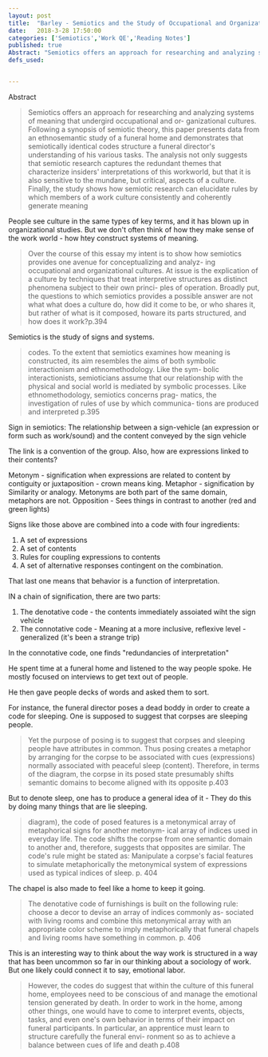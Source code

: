 ```yaml
---
layout: post
title:  "Barley - Semiotics and the Study of Occupational and Organizational Cultures"
date:   2018-3-28 17:50:00
categories: ['Semiotics','Work QE','Reading Notes']
published: true
Abstract: "Semiotics offers an approach for researching and analyzing systems of meaning that undergird occupational and or- ganizational cultures. Following a synopsis of semiotic theory, this paper presents data from an ethnosemantic study of a funeral home and demonstrates that semiotically identical codes structure a funeral director's understanding of his various tasks. The analysis not only suggests that semiotic research captures the redundant themes that characterize insiders' interpretations of this workworld, but that it is also sensitive to the mundane, but critical, aspects of a culture. Finally, the study shows how semiotic research can elucidate rules by which members of a work culture consistently and coherently generate meaning"
defs_used:


---
```


Abstract

>Semiotics offers an approach for researching and analyzing systems of meaning that undergird occupational and or- ganizational cultures. Following a synopsis of semiotic theory, this paper presents data from an ethnosemantic study of a funeral home and demonstrates that semiotically identical codes structure a funeral director's understanding of his various tasks. The analysis not only suggests that semiotic research captures the redundant themes that characterize insiders' interpretations of this workworld, but that it is also sensitive to the mundane, but critical, aspects of a culture. Finally, the study shows how semiotic research can elucidate rules by which members of a work culture consistently and coherently generate meaning


People see culture in the same types of key terms, and it has blown up in organizational studies. But we don't often think of how they make sense of the work world - how htey construct systems of meaning.

>Over the course of this essay my intent is to show how semiotics provides one avenue for conceptualizing and analyz- ing occupational and organizational cultures. At issue is the explication of a culture by techniques that treat interpretive structures as distinct phenomena subject to their own princi- ples of operation. Broadly put, the questions to which semiotics provides a possible answer are not what what does a culture do, how did it come to be, or who shares it, but rather of what is it composed, howare its parts structured, and how does it work?p.394

Semiotics is the study of signs and systems.

>codes. To the extent that semiotics examines how meaning is constructed, its aim resembles the aims of both symbolic interactionism and ethnomethodology. Like the sym- bolic interactionists, semioticians assume that our relationship with the physical and social world is mediated by symbolic processes. Like ethnomethodology, semiotics concerns prag- matics, the investigation of rules of use by which communica- tions are produced and interpreted p.395

<def>Sign in semiotics: The relationship between a sign-vehicle (an expression or form such as work/sound) and the content conveyed by the sign vehicle</def>

The link is a convention of the group. Also, how are expressions linked to their contents?

Metonym - signification when expressions are related to content by contiguity or juxtaposition - crown means king.
Metaphor - signification by Similarity or analogy. Metonyms are both part of the same domain, metaphors are not.
Opposition - Sees things in contrast to another (red and green lights)

Signs like those above are combined into a code with four ingredients:
1. A set of expressions
2. A set of contents
3. Rules for coupling expressions to contents
4. A set of alternative responses contingent on the combination.

That last one means that behavior is a function of interpretation.

IN a chain of signification, there are two parts:
1. The denotative code - the contents immediately assoiated wiht the sign vehicle
2. The connotative code - Meaning at a more inclusive, reflexive level - generalized (it's been a strange trip)

In the connotative code, one finds "redundancies of interpretation"

He spent time at a funeral home and listened to the way people spoke. He mostly focused on interviews to get text out of people.

He then gave people decks of words and asked them to sort.

For instance, the funeral director poses a dead boddy in order to create a code for sleeping. One is supposed to suggest that corpses are sleeping people.

>Yet the purpose of posing is to suggest that corpses and sleeping people have attributes in common. Thus posing creates a metaphor by arranging for the corpse to be associated with cues (expressions) normally associated with peaceful sleep (content). Therefore, in terms of the diagram, the corpse in its posed state presumably shifts semantic domains to become aligned with its opposite p.403

But to denote sleep, one has to produce a general idea of it - They do this by doing many things that are lie sleeping.

>diagram), the code of posed features is a metonymical array of metaphorical signs for another metonym- ical array of indices used in everyday life. The code shifts the corpse from one semantic domain to another and, therefore, suggests that opposites are similar. The code's rule might be stated as: Manipulate a corpse's facial features to simulate metaphorically the metonymical system of expressions used as typical indices of sleep. p. 404

The chapel is also made to feel like a home to keep it going.

>The denotative code of furnishings is built on the following rule: choose a decor to devise an array of indices commonly as- sociated with living rooms and combine this metonymical array with an appropriate color scheme to imply metaphorically that funeral chapels and living rooms have something in common. p. 406

This is an interesting way to think about the way work is structured in a way that has been uncommon so far in our thinking about a sociology of work. But one likely could connect it to say, emotional labor.

>However, the codes do suggest that within the culture of this funeral home, employees need to be conscious of and manage the emotional tension generated by death. In order to work in the home, among other things, one would have to come to interpret events, objects, tasks, and even one's own behavior in terms of their impact on funeral participants. In particular, an apprentice must learn to structure carefully the funeral envi- ronment so as to achieve a balance between cues of life and death p.408

